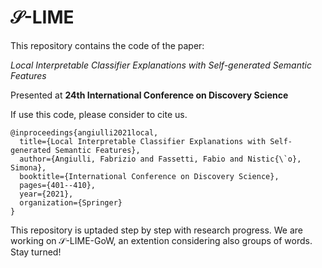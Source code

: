 # $\mathcal{S}\text{-LIME}$

This repository contains the code of the paper:

  *Local Interpretable Classifier Explanations with Self-generated Semantic Features*
  
Presented at **24th International Conference on Discovery Science**
  
If use this code, please consider to cite us.

```
@inproceedings{angiulli2021local,
  title={Local Interpretable Classifier Explanations with Self-generated Semantic Features},
  author={Angiulli, Fabrizio and Fassetti, Fabio and Nistic{\`o}, Simona},
  booktitle={International Conference on Discovery Science},
  pages={401--410},
  year={2021},
  organization={Springer}
}
```

This repository is uptaded step by step with research progress. We are working on $\mathcal{S}\text{-LIME-GoW}$, an extention considering also groups of words. Stay turned!
